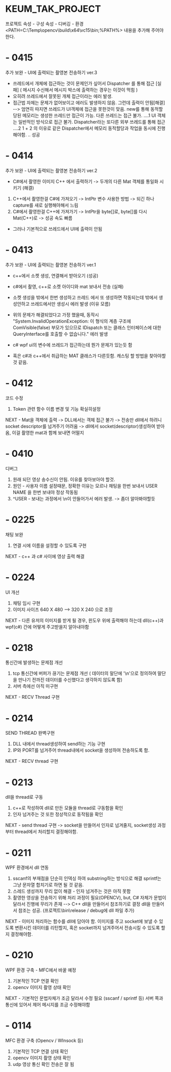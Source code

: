 # KEUM_TAK_PROJECT
프로젝트 속성 - 구성 속성 - 디버깅 - 환경 <PATH=C:\Temp\opencv\build\x64\vc15\bin;%PATH%> 내용을 추가해 주어야 한다.
#
# - 0415
추가 보완 - UI에 출력되는 촬영본 전송하기 ver.3
 - 쓰레드에서 개체에 접근하는 것이 문제인가 싶어서 Dispatcher 를 통해 접근 [실패]
    ( 메시지 수신해서 메시지 박스에 출력하는 경우는 이것이 먹힘 )
 - 오히려 쓰레드에서 잘못된 개체 접근이라는 에러 발생.
 - 접근법 자체는 문제가 없어보이고 에러도 발생하지 않음. 그런데 출력이 안됨[해결]
    --> 엄연히 따지면 쓰레드가 UI객체에 접근을 못한것이 맞음.
        new를 통해 동적할당된 메모리는 생성한 쓰레드만 접근이 가능. 다른 쓰레드는 접근 불가. ....1
        UI 객체는 일반적인 방식으로 접근 불가. Dispatcher라는 또다른 외부 쓰레드를 통해 접근 ....2
        1 + 2 의 이유로 같은 Dispatcher에서 메모리 동적할당과 작업을 동시에 진행해야함. .. 성공
#
# - 0414
추가 보완 - UI에 출력되는 촬영본 전송하기 ver.2
 - C#에서 촬영한 이미지 C++ 에서 출력하기
 -> 두개의 다른 Mat 객체를 통일화 시키기 (해결)
1. C++에서 촬영한걸 C#에 가져오기 -> IntPtr 변수 사용한 방법 -> 되긴 하나 capture를 새로 실행해야해서 느림
2. C#에서 촬영한걸 C++에 가져가기 -> IntPtr을 byte[]로, byte[]를 다시 Mat(C++)로 -> 성공 속도 빠름

 - 그러나 기본적으로 쓰레드에서 UI에 출력이 안됨
#
# - 0413
추가 보완 - UI에 출력되는 촬영본 전송하기 ver.1
 - c++에서 소켓 생성, 연결해서 받아오기 (성공)
 - c#에서 촬영, c++로 소켓 아이디와 mat 보내서 전송 (실패)
 - 소켓 생성을 밖에서 한번 생성하고 쓰레드 에서 또 생성하면 작동되는데
   밖에서 생성안하고 쓰레드에서만 생성시 에러 발생 (이유 모름)

 - 위의 문제가 해결되었다고 가정 했을때, 동작시
    "System.InvalidOperationException: 이 형식의 계층 구조에 ComVisible(false) 부모가 있으므로 IDispatch 또는 클래스 인터페이스에 대한 QueryInterface를 호출할 수 없습니다."  에러 발생
 - c# wpf ui의 변수에 쓰레드가 접근하는데 뭔가 문제가 있는듯 함
 - 혹은 c#과 c++에서 취급하는 MAT 클래스가 다른듯함. 캐스팅 할 방법을 찾아야할 것 같음.
#
# - 0412
코드 수정
1. Token 관련 함수 이름 변경 및 기능 확실히설정

NEXT - Mat을 객체에 출력 -> DLL에서는 객체 접근 불가 -> 전송만 dll에서 하려니 socket descriptor를 넘겨주기 어려움
       -> dll에서  socket(descriptor)생성하여 받아옴, 이걸 촬영한 mat과 함께 보내면 어떨지 
#
# - 0410
디버그
1. 원래 되던 영상 송수신이 안됨. 이유를 찾아보아야 할것.
2. 원인 - 사용자 이름 설정때문, 정확한 이유는 모르나 채팅을 한번 보내서 USER NAME 을 한번 보내야 정상 작동됨
3. ^USER - 보내는 과정에서 \n이 안들어가서 에러 발생. -> 좀더 알아봐야할듯
#
# - 0225
채팅 보완
1. 연결 시에 이름을 설정할 수 있도록 구현

NEXT - c++ 과 c# 사이에 영상 출력 해결
#
# - 0224
UI 개선
1. 채팅 임시 구현
2. 이미지 사이즈 640 X 480 --> 320 X 240 으로 조정

NEXT - 다른 유저의 이미지를 받게 될 경우, 윈도우 위에 출력해야 하는데 dll(c++)과 wpf(c#) 간에 어떻게 주고받을지 알아내야함
#
# - 0218
통신간에 발생하는 문제점 개선
1. tcp 통신간에 버퍼가 끊기는 문제점 개선
   ( 데이터의 말단에  '\n'으로 정의하여 말단을 만나기 전까진 데이터를 수신했다고 생각하지 않도록 함)
2. 서버 측에선 아직 미구현 

NEXT - RECV Thread 구현
#
# - 0214
SEND THREAD 완벽구현
1. DLL 내에서 thread생성하여 send하는 기능 구현
2. IP와 PORT를 넘겨주어 thread내에서 socket을 생성하여 전송하도록 함.

NEXT - RECV thread 구현
#
# - 0213
dll을 thread로 구동
1. c++로 작성하여 dll로 만든 모듈을 thread로 구동함을 확인
2. 인자 넘겨주는 것 또한 정상적으로 동작됨을 확인

NEXT - send thread 구현 -> socket을 만들어서 인자로 넘겨줄지, socket생성 과정부터 thread에서 처리할지 결정해야함.
#
# - 0211
WPF 환경에서 dll 연동
1. sscanf의 부재점을 단순히 인덱싱 하여 substring하는 방식으로 해결
   sprintf는 그냥 문자열 합치기로 하면 될 것 같음.
2. 스레드 생성까지 무리 없이 해결 - 인자 넘겨주는 것은 아직 못함
3. 촬영한 영상을 전송하기 위해 처리 과정이 필요(OPENCV),
   but, C# 자체가 문법이 달라서 진행에 무리가 존재 --> C++ dll을 만들어서 참조하기로 결정
   dll을 만들어서 참조는 성공. (프로젝트\bin\release / debug에 dll 파일 추가)

NEXT - 이미지 처리하는 함수를 dll에 담아야 함. 
		이미지를 주고 socket에 보낼 수 있도록 변환시킨 데이터를 리턴할지, 혹은
		socket까지 넘겨주어서 전송시킬 수 있도록 할 지 결정해야함.
#
# - 0210
WPF 환경 구축 - MFC에서 바꿀 예정 
1. 기본적인 TCP 연결 확인
2. opencv 이미지 촬영 상태 확인

NEXT - 기본적인 문법자체가 조금 달라서 수정 필요 (sscanf / sprintf 등)
		서버 쪽과 통신에 있어서 제어 메시지를 조금 수정해야함
#
# - 0114
MFC 환경 구축 (Opencv / WInsock 등)
1. 기본적인 TCP 연결 상태 확인
2. opencv 이미지 촬영 상태 확인
3. udp 영상 통신 확인 전송은 잘 됨
#